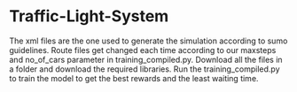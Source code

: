 # Traffic-Light-System
The xml files are the one used to generate the simulation according to sumo guidelines.
Route files get changed each time according to our maxsteps and no_of_cars parameter in training_compiled.py.
Download all the files in a folder and download the required libraries.
Run the training_compiled.py to train the model to get the best rewards and the least waiting time.
